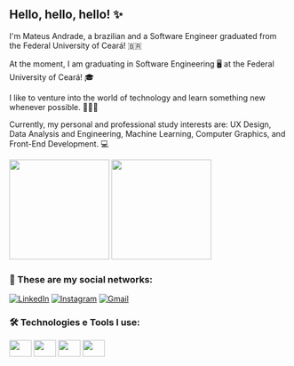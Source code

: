 ## Hello, hello, hello! ✨

I'm Mateus Andrade, a brazilian and a Software Engineer graduated from the Federal University of Ceará! 🇧🇷

At the moment, I am graduating in Software Engineering 🖥️ at the Federal University of Ceará! 🎓

I like to venture into the world of technology and learn something new whenever possible. 👨🏻‍💻

Currently, my personal and professional study interests are: UX Design, Data Analysis and Engineering, Machine Learning, Computer Graphics, and Front-End Development. 💻


<div>
  <img height="180em" src="https://github-readme-stats.vercel.app/api?username=eumateusdev&show_icons=true&theme=github_dark"/>
  <img height="180em" src="https://github-readme-stats.vercel.app/api/top-langs/?username=eumateusdev&layout=compact&theme=github_dark"/>
</div>

### 📱 These are my social networks:

[![LinkedIn](https://img.shields.io/badge/LinkedIn-0077B5?style=for-the-badge&logo=linkedin&logoColor=white)](https://www.linkedin.com/in/eumateusandrade/)
[![Instagram](https://img.shields.io/badge/Instagram-E4405F?style=for-the-badge&logo=instagram&logoColor=white)](https://www.instagram.com/eumateus.dev/)
[![Gmail](https://img.shields.io/badge/Gmail-D14836?style=for-the-badge&logo=gmail&logoColor=white)](mailto:mateusandradecontato@gmail.com)

### 🛠️ Technologies e Tools I use:
<div>
  <img align="center" alt="" height="30" width="40" src="https://cdn.jsdelivr.net/gh/devicons/devicon/icons/c/c-original.svg">
  <img align="center" alt="" height="30" width="40" src="https://cdn.jsdelivr.net/gh/devicons/devicon/icons/java/java-original.svg">
  <img align="center" alt="" height="30" width="40" src="https://cdn.jsdelivr.net/gh/devicons/devicon/icons/figma/figma-original.svg">
  <img align="center" alt="" height="30" width="40" src="https://cdn.jsdelivr.net/gh/devicons/devicon/icons/postgresql/postgresql-original.svg">
</div>
<!--
Links uteis:
    Botões: https://dev.to/envoy_/150-badges-for-github-pnk
    Imagens ferramentas e linguagens: https://devicon.dev/
    Temas: https://github.com/anuraghazra/github-readme-stats/blob/master/themes/README.md
-->
